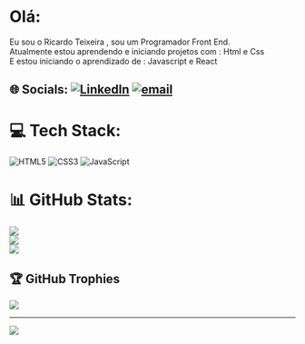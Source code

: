 # Olá:
Eu sou o Ricardo Teixeira , sou um Programador Front End. <br>Atualmente estou aprendendo e iniciando projetos com : Html e Css <br>E estou iniciando o aprendizado de : Javascript e React<br>


## 🌐 Socials: [![LinkedIn](https://img.shields.io/badge/LinkedIn-%230077B5.svg?logo=linkedin&logoColor=white)](https://www.linkedin.com/in/ricardotramiro/") [![email](https://img.shields.io/badge/Email-D14836?logo=gmail&logoColor=white)](mailto:ricardoteixeiraramiro@gmail.com) 

# 💻 Tech Stack:
![HTML5](https://img.shields.io/badge/html5-%23E34F26.svg?style=plastic&logo=html5&logoColor=white) ![CSS3](https://img.shields.io/badge/css3-%231572B6.svg?style=plastic&logo=css3&logoColor=white) ![JavaScript](https://img.shields.io/badge/javascript-%23323330.svg?style=plastic&logo=javascript&logoColor=%23F7DF1E)
# 📊 GitHub Stats:
![](https://github-readme-stats.vercel.app/api?username=ricardotramiro&theme=default&hide_border=false&include_all_commits=false&count_private=false)<br/>
![](https://nirzak-streak-stats.vercel.app/?user=ricardotramiro&theme=default&hide_border=false)<br/>
![](https://github-readme-stats.vercel.app/api/top-langs/?username=ricardotramiro&theme=default&hide_border=false&include_all_commits=false&count_private=false&layout=compact)

## 🏆 GitHub Trophies
![](https://github-profile-trophy.vercel.app/?username=ricardotramiro&theme=radical&no-frame=false&no-bg=true&margin-w=4)

---
[![](https://visitcount.itsvg.in/api?id=ricardotramiro&icon=0&color=0)](https://visitcount.itsvg.in)

<!-- Proudly created with GPRM ( https://gprm.itsvg.in ) -->

